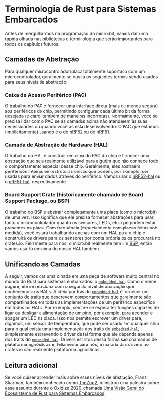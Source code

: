 <!-- # Rust Embedded terminology -->

# Terminologia de Rust para Sistemas Embarcados

<!-- Before we dive into programming the micro:bit let's have a quick look at the
libraries and terminology that will be important for all the future chapters. -->

Antes de mergulharmos na programação do micro:bit, vamos dar uma rápida olhada
nas bibliotecas e terminologia que serão importantes para todos os capítulos
futuros.

<!-- ## Abstraction layers -->

## Camadas de Abstração

<!-- For any fully supported microcontroller/board with a microcontroller you will
usually hear the following terms being used for their levels of abstraction: -->

Para qualquer microcontrolador/placa totalmente suportado com um
microcontrolador, geralmente se ouvirá os seguintes termos sendo usados para
seus níveis de abstração:

<!-- ### Peripheral Access Crate (PAC) -->

### Caixa de Acesso Periférico (PAC)

<!-- The job of the PAC is to provide a safe (ish) direct interface to the
peripherals of the chip, allowing you to configure every last bit however you
want (of course also in wrong ways). Usually you only ever have to deal with the
PAC if either the layers that are higher up don't fulfill your needs or when you
are developing them. The PAC we are (implicitly) going to use is either the one
for the [nRF52] or for the [nRF51]. -->

O trabalho do PAC é fornecer uma interface direta (mais ou menos segura) aos
periféricos do chip, permitindo configurar cada último bit da forma desejada (é
claro, também de maneiras incorretas). Normalmente, você só precisa lidar com o
PAC se as camadas acima não atenderem às suas necessidades ou quando você as
está desenvolvendo. O PAC que estamos (implicitamente) usando é o do [nRF52] ou
do [nRF51].

<!-- ### The Hardware Abstraction Layer (HAL) -->

### Camada de Abstração de Hardware (HAL)

<!-- The job of the HAL is to build up on top of the chip's PAC and provide an
abstraction that is actually usable for someone who does not know about all the
special behaviour of this chip. Usually they abstract whole peripherals away
into single structs that can for example be used to send data around via the
peripheral. We are going to use the [nRF52-hal] or the [nRF51-hal] respectively. -->

O trabalho do HAL é construir em cima do PAC do chip e fornecer uma abstração
que seja realmente utilizável para alguém que não conhece todo o comportamento
especial desse chip. Geralmente, eles abstraem periféricos inteiros em
estruturas únicas que podem, por exemplo, ser usadas para enviar dados através
do periférico. Vamos usar o [nRF52-hal] ou o [nRF51-hal], respectivamente.

<!-- ### The Board Support Crate (historically called Board Support Package, or BSP) -->

### Board Support Crate (historicamente chamado de Board Support Package, ou BSP)

<!-- The job of the BSP is to abstract a whole board (such as the micro:bit) away at
once. That means it has to provide abstractions to use both the microcontroller
as well as the sensors, LEDs etc. that might be present on the board. Quite
often (especially with custom-made boards) you will just be working with a HAL
for the chip and build the drivers for the sensors either yourself or search for
them on crates.io. Luckily for us though, the micro:bit does actually have a
[BSP] so we are going to use that on top of our HAL as well. -->

O trabalho do BSP é abstrair completamente uma placa (como o micro:bit) de uma
vez. Isso significa que ele precisa fornecer abstrações para usar tanto o
microcontrolador quanto os sensores, LEDs, etc. que podem estar presentes na
placa. Com frequência (especialmente com placas feitas sob medida), você estará
trabalhando apenas com um HAL para o chip e construirá os drivers para os
sensores por conta própria ou os procurará no crates.io. Felizmente para nós, o
micro:bit realmente tem um [BSP], então vamos usá-lo em cima do nosso HAL
também.

[nrF52]: https://crates.io/crates/nrf52833-pac
[nrF51]: https://crates.io/crates/nrf51
[nrF52-hal]: https://crates.io/crates/nrf52833-hal
[nrF51-hal]: https://crates.io/crates/nrf51-hal
[BSP]: https://crates.io/crates/microbit

<!-- ## Unifying the layers -->

## Unificando as Camadas

<!-- Next we are going to have a look at a very central piece of software in the Rust
Embedded world: [`embedded-hal`]. As its name suggests it relates to the 2nd
level of abstraction we got to know: the HALs. The idea behind [`embedded-hal`]
is to provide a set of traits that describe behaviour which is usually shared
across all implementations of a specific peripheral in all the HALs. For example
one would always expect to have functions that are capable of turning the power
on a pin either on or off. For example to switch an LED on and off on the board.
This allows us to write a driver for, say a temperature sensor, that can be used
on any chip for which an implementation of the [`embedded-hal`] traits exists,
simply by writing the driver in such a way that it only relies on the
[`embedded-hal`] traits. Drivers that are written in such a way are called
platform agnostic and luckily for us most of the drivers on crates.io are
actually platform agnostic. -->

A seguir, vamos dar uma olhada em uma peça de software muito central no mundo do
Rust para sistemas embarcados: o [`embedded-hal`]. Como o nome sugere, ele se
relaciona com o segundo nível de abstração que conhecemos: os HALs. A ideia por
trás do [`embedded-hal`] é fornecer um conjunto de traits que descrevem
comportamentos que geralmente são compartilhados em todas as implementações de
um periférico específico em todos os HALs. Por exemplo, sempre se espera ter
funções capazes de ligar ou desligar a alimentação de um pino, por exemplo, para
acender e apagar um LED na placa. Isso nos permite escrever um driver para,
digamos, um sensor de temperatura, que pode ser usado em qualquer chip para o
qual exista uma implementação dos traits do [`embedded-hal`], simplesmente
escrevendo o driver de tal forma que ele dependa apenas dos traits do
[`embedded-hal`]. Drivers escritos dessa forma são chamados de plataforma
agnósticos e, felizmente para nós, a maioria dos drivers no crates.io são
realmente plataforma agnósticos.

[`embedded-hal`]: https://crates.io/crates/embedded-hal

<!-- ## Further reading -->

## Leitura adicional

<!-- If you want to learn more about these levels of abstraction, Franz Skarman,
a.k.a. [TheZoq2], held a talk about this topic during Oxidize 2020, called [An
Overview of the Embedded Rust Ecosystem]. -->

Se você quiser aprender mais sobre esses níveis de abstração, Franz Skarman,
também conhecido como [TheZoq2], ministrou uma palestra sobre esse assunto
durante o Oxidize 2020, chamada
[Uma Visão Geral do Ecossistema de Rust para Sistemas Embarcados].

[TheZoq2]: https://github.com/TheZoq2/

<!-- [An Overview of the Embedded Rust Ecosystem]: https://www.youtube.com/watch?v=vLYit_HHPaY -->

[Uma Visão Geral do Ecossistema de Rust para Sistemas Embarcados]: https://www.youtube.com/watch?v=vLYit_HHPaY
